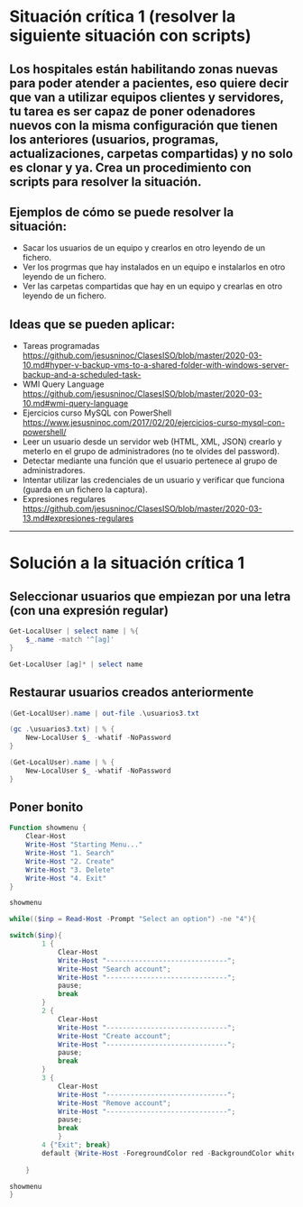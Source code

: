 # Situación crítica 1 (resolver la siguiente situación con scripts)

## Los hospitales están habilitando zonas nuevas para poder atender a pacientes, eso quiere decir que van a utilizar equipos clientes y servidores, tu tarea es ser capaz de poner odenadores nuevos con la misma configuración que tienen los anteriores (usuarios, programas, actualizaciones, carpetas compartidas) y no solo es clonar y ya. Crea un procedimiento con scripts para resolver la situación.

## Ejemplos de cómo se puede resolver la situación:

- Sacar los usuarios de un equipo y crearlos en otro leyendo de un fichero.
- Ver los progrmas que hay instalados en un equipo e instalarlos en otro leyendo de un fichero.
- Ver las carpetas compartidas que hay en un equipo y crearlas en otro leyendo de un fichero.

## Ideas que se pueden aplicar:
- Tareas programadas https://github.com/jesusninoc/ClasesISO/blob/master/2020-03-10.md#hyper-v-backup-vms-to-a-shared-folder-with-windows-server-backup-and-a-scheduled-task-
- WMI Query Language https://github.com/jesusninoc/ClasesISO/blob/master/2020-03-10.md#wmi-query-language
- Ejercicios curso MySQL con PowerShell https://www.jesusninoc.com/2017/02/20/ejercicios-curso-mysql-con-powershell/
- Leer un usuario desde un servidor web (HTML, XML, JSON) crearlo y meterlo en el grupo de administradores (no te olvides del password).
- Detectar mediante una función que el usuario pertenece al grupo de administradores.
- Intentar utilizar las credenciales de un usuario y verificar que funciona (guarda en un fichero la captura).
- Expresiones regulares https://github.com/jesusninoc/ClasesISO/blob/master/2020-03-13.md#expresiones-regulares

-----------------

# Solución a la situación crítica 1

## Seleccionar usuarios que empiezan por una letra (con una expresión regular)
```PowerShell
Get-LocalUser | select name | %{
    $_.name -match '^[ag]'
}

Get-LocalUser [ag]* | select name 
```
## Restaurar usuarios creados anteriormente
```PowerShell
(Get-LocalUser).name | out-file .\usuarios3.txt

(gc .\usuarios3.txt) | % {
    New-LocalUser $_ -whatif -NoPassword
}

(Get-LocalUser).name | % {
    New-LocalUser $_ -whatif -NoPassword
}
```
## Poner bonito
```PowerShell
Function showmenu {
    Clear-Host
    Write-Host "Starting Menu..."
    Write-Host "1. Search"
    Write-Host "2. Create"
    Write-Host "3. Delete"
    Write-Host "4. Exit"
}

showmenu

while(($inp = Read-Host -Prompt "Select an option") -ne "4"){

switch($inp){
        1 {
            Clear-Host
            Write-Host "------------------------------";
            Write-Host "Search account"; 
            Write-Host "------------------------------";
            pause;
            break
        }
        2 {
            Clear-Host
            Write-Host "------------------------------";
            Write-Host "Create account";
            Write-Host "------------------------------";
            pause; 
            break
        }
        3 {
            Clear-Host
            Write-Host "------------------------------";
            Write-Host "Remove account";
            Write-Host "------------------------------"; 
            pause;
            break
            }
        4 {"Exit"; break}
        default {Write-Host -ForegroundColor red -BackgroundColor white "Invalid option. Please select another option";pause}
        
    }

showmenu
}
```
